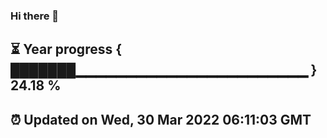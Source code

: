 ### Hi there 👋
⏳ Year progress { ███████▁▁▁▁▁▁▁▁▁▁▁▁▁▁▁▁▁▁▁▁▁▁▁ } 24.18 %
---
⏰ Updated on Wed, 30 Mar 2022 06:11:03 GMT
---
